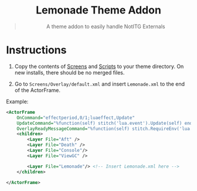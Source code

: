 <div align="center">
  
# Lemonade Theme Addon

> A theme addon to easily handle NotITG Externals

</div>

# Instructions

1. Copy the contents of [Screens](Screens/) and [Scripts](Scripts/) to your theme directory. On new installs, there should be no merged files.

2. Go to `Screens/Overlay/default.xml` and insert `Lemonade.xml` to the end of the ActorFrame.

Example:

```xml
<ActorFrame
	OnCommand="effectperiod,0/1;luaeffect,Update"
	UpdateCommand="%function(self) stitch('lua.event').Update(self) end"
	OverlayReadyMessageCommand="%function(self) stitch.RequireEnv('lua.setup', {self = self}) end" >
	<children>
		<Layer File="Aft" />
		<Layer File="Death" />
		<Layer File="Console"/>
		<Layer File="ViewGC" />

		<Layer File="Lemonade"/> <!-- Insert Lemonade.xml here -->
	</children>

</ActorFrame>
```
